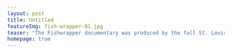 ```yaml
---
layout: post
title: Untitled
featureImg: fish-wrapper-01.jpg
teaser: "The Fishwrapper documentary was produced by the fall St. Louis ArtWorks Apprentices. This riveting film follows the life of Mississippi River Fishermen as they cast their lines, and reveal their past. Experience their untold stories through the eyes of our apprentices."
homepage: true
---
```

